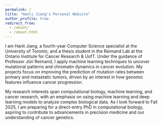 ```yaml
---
permalink: /
title: "Hanli Jiang's Personal Website"
author_profile: true
redirect_from: 
  - /about/
  - /about.html
---
```


I am Hanli Jiang, a fourth-year Computer Science specialist at the University of Toronto, and a thesis student in the Reimand Lab at the Ontario Institute for Cancer Research & UofT. Under the guidance of Professor Jüri Reimand, I apply machine learning techniques to uncover mutational patterns and chromatin dynamics in cancer evolution. My projects focus on improving the prediction of mutation rates between primary and metastatic tumors, driven by an interest in how genomic features influence cancer progression.

My research interests span computational biology, machine learning, and cancer research, with an emphasis on using machine learning and deep learning models to analyze complex biological data. As I look forward to Fall 2025, I am preparing for a direct-entry PhD in computational biology, aspiring to contribute to advancements in precision medicine and our understanding of cancer genetics.


